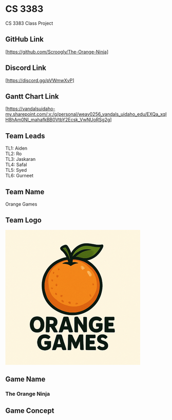 # CS 3383
CS 3383 Class Project

## GitHub Link
[https://github.com/Scroogly/The-Orange-Ninja]
## Discord Link
[https://discord.gg/pVWmwXvP]

## Gantt Chart Link
[https://vandalsuidaho-my.sharepoint.com/:x:/g/personal/weav0256_vandals_uidaho_edu/EXQa_xqIH8hAm0NI_mahafkBB0VtbY2Ecsk_VwNUoRSg2g]


## Team Leads
TL1: Aiden  
TL2: Ro  
TL3: Jaskaran  
TL4: Safal  
TL5: Syed  
TL6: Gurneet  

## Team Name
Orange Games

## Team Logo
<img src="docs/Orange Games Logo.png" alt="drawing" width="420"/>

## Game Name
### The Orange Ninja

## Game Concept
